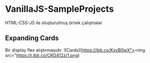 # VanillaJS-SampleProjects
HTML-CSS-JS ile oluşturulmuş örnek çalışmalar

## Expanding Cards 
Bir display flex alıştırmasıdır.
![Cards](https://ibb.co/KxvB0wX"><img src="https://i.ibb.co/CKG412z/1.png)

